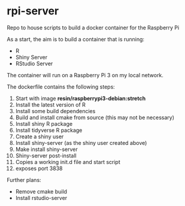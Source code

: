 # rpi-server
Repo to house scripts to build a docker container for the Raspberry Pi

As a start, the aim is to build a container that is running:
* R
* Shiny Server
* RStudio Server

The container will run on a Raspberry Pi 3 on my local network.

The dockerfile contains the following steps:

1. Start with image **resin/raspberrypi3-debian:stretch**
1. Install the latest version of R
1. Install some build dependencies
1. Build and install cmake from source (this may not be necessary)
1. Install shiny R package
1. Install tidyverse R package
1. Create a shiny user
1. Install shiny-server (as the shiny user created above)
1. Make install shiny-server
1. Shiny-server post-install
1. Copies a working init.d file and start script
1. exposes port 3838

Further plans:

* Remove cmake build
* Install rstudio-server
